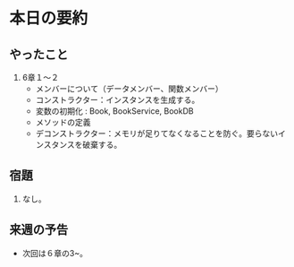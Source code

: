 # 本日の要約

## やったこと
1. 6章１〜２
   - メンバーについて（データメンバー、関数メンバー）
   - コンストラクター：インスタンスを生成する。
   - 変数の初期化 : Book, BookService, BookDB
   - メソッドの定義
   - デコンストラクター：メモリが足りてなくなることを防ぐ。要らないインスタンスを破棄する。

## 宿題
1. なし。

## 来週の予告
 * 次回は６章の3~。
